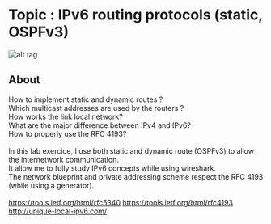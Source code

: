# Topic : IPv6 routing protocols (static, OSPFv3) <br />
![alt tag](https://raw.githubusercontent.com/cedsam/Cisco-ICNDCertification/master/ipv6_routing/network_blueprint.png)
 <br />
## About <br />
How to implement static and dynamic routes ? <br />
Which multicast addresses are used by the routers ? <br />
How works the link local network? <br />
What are the major difference between IPv4 and IPv6? <br />
How to properly use the RFC 4193? <br />
 <br />
In this lab exercice, I use both static and dynamic route (OSPFv3) to allow the internetwork communication. <br />
It allow me to fully study IPv6 concepts while using wireshark. <br />
The network blueprint and private addressing scheme respect the RFC 4193 (while using a generator). <br />
 <br />
https://tools.ietf.org/html/rfc5340
https://tools.ietf.org/html/rfc4193
http://unique-local-ipv6.com/